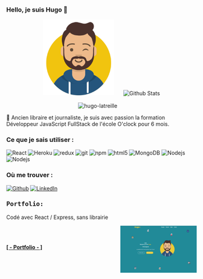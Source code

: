 ### Hello, je suis Hugo 👋


<p align="center">
  <img src="https://github.com/Hugo-Latreille/Hugo-Latreille/blob/main/avataaars.svg" alt="Hugo Latreille" height="200" style="margin-right: 20px"/>
  <img src="https://github-readme-stats.vercel.app/api?username=Hugo-Latreille&show_icons=true&theme=graywhite" alt="Github Stats" />
  </p>

<p align="center"><img align="center" src="https://github-readme-stats.vercel.app/api/top-langs?username=hugo-latreille&show_icons=true&locale=en&layout=compact" alt="hugo-latreille" style="margin-right: 20px"/></p>


🌱 Ancien libraire et journaliste, je suis avec passion la formation Développeur JavaScript FullStack de l'école O'clock pour 6 mois.



<h3>Ce que je sais utiliser : </h3>
<p>
  
  <img alt="React" src="https://img.shields.io/badge/-React-45b8d8?style=flat-square&logo=react&logoColor=white" />
  <img alt="Heroku" src="https://img.shields.io/badge/-Heroku-430098?style=flat-square&logo=heroku&logoColor=white" />
  <img alt="redux" src="https://img.shields.io/badge/-Redux-764ABC?style=flat-square&logo=redux&logoColor=white" />
  <img alt="git" src="https://img.shields.io/badge/-Git-F05032?style=flat-square&logo=git&logoColor=white" />
  <img alt="npm" src="https://img.shields.io/badge/-NPM-CB3837?style=flat-square&logo=npm&logoColor=white" />
  <img alt="html5" src="https://img.shields.io/badge/-HTML5-E34F26?style=flat-square&logo=html5&logoColor=white" />
  <img alt="MongoDB" src="https://img.shields.io/badge/-MongoDB-13aa52?style=flat-square&logo=mongodb&logoColor=white" />
  <img alt="Nodejs" src="https://img.shields.io/badge/-Nodejs-43853d?style=flat-square&logo=Node.js&logoColor=white" />
  <img alt="Nodejs" src="https://img.shields.io/badge/JavaScript-F7DF1E??style=flat-square&logo=javascript&logoColor=white" />
  
  
</p>



<h3>Où me trouver : </h3>
<p><a href="https://github.com/Hugo-Latreille" target="_blank"><img alt="Github" src="https://img.shields.io/badge/GitHub-%2312100E.svg?&style=for-the-badge&logo=Github&logoColor=white" /></a> <a href="https://www.linkedin.com/in/hugo-latreille/" target="_blank"><img alt="LinkedIn" src="https://img.shields.io/badge/linkedin-%230077B5.svg?&style=for-the-badge&logo=linkedin&logoColor=white" /></a> 
</p>

<h3><b><samp>Portfolio:</samp></b></h3>
<p>Codé avec React / Express, sans librairie </p>
  
<img align="right" src="https://github.com/Hugo-Latreille/Hugo-Latreille/blob/main/Screenshot_110.png" width="40%"/>
<br><br>
<span>
<a href="https://hugolatreilleportfolio.herokuapp.com/" target="_blank">
  <strong><p>[ - Portfolio - ]</strong></p>
</a><br>
</span>






